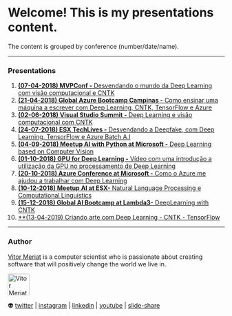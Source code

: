 # Welcome! This is my presentations content.

The content is grouped by conference (number/date/name).

---

### Presentations

1. [**(07-04-2018) MVPConf -** Desvendando o mundo da Deep Learning com visão computacional e CNTK](01-deeplarning-cntk-computer-vision)
2. [**(21-04-2018) Global Azure Bootcamp Campinas -** Como ensinar uma máquina a escrever com Deep Learning, CNTK, TensorFlow e Azure](02-how-to-teach-a-machine-to-write-with-deeplearning)
3. [**(02-06-2018) Visual Studio Summit -** Deep Learning e visão computacional com CNTK](03-deeplearning-tensorflow-cntk)
4. [**(24-07-2018) ESX TechLives -** Desvendando a Deepfake, com Deep Learning, TensorFlow e Azure Batch A.I](04-deepfake-dl-tf-batch-ai)
5. [**(04-09-2018) Meetup AI with Python at Microsoft -** Deep Learning based on Computer Vision](05-dl-cv-tf-cntk)
6. [**(01-10-2018) GPU for Deep Learning -** Vídeo com uma introdução a utilização da GPU no processamento de Deep Learning](06-gpu-for-deeplearning)
7. [**(20-10-2018) Azure Conference at Microsoft -** Como o Azure me ajudou a trabalhar com Deep Learning](07-azure-helped-with-deeplearning)
8. [**(10-12-2018) Meetup AI at ESX-** Natural Language Processing e Computational Linguistics](08-nlp-computational-linquistics)
9. [**(15-12-2018) Global AI Bootcamp at Lambda3-** DeepLearning with CNTK](09-deeplearning-cntk)
10. [**(13-04-2019) Criando arte com Deep Learning - CNTK - TensorFlow](10-create-art)

---

### Author

[Vitor Meriat](http://www.vitormeriat.com.br/) is a computer scientist who is passionate about creating software that will positively change the world we live in.

<img alt="Vitor Meriat" src="http://www.vitormeriat.com.br/assets/images/profile.jpg" height="50" width="50">

:alien: <a class="fa fa-twitter" aria-hidden="true" href="https://twitter.com/vitormeriat" target="_blank"> twitter</a> | <a class="fa fa-instagram" aria-hidden="true" href="https://www.instagram.com/vitormeriat/" target="_blank"> instagram</a> | <a class="fa fa-linkedin" aria-hidden="true" href="https://www.linkedin.com/in/vitormeriat" target="_blank"> linkedin</a> | <a class="fa fa-youtube" aria-hidden="true" href="https://www.youtube.com/user/vitormeriat/" target="_blank"> youtube</a> | <a class="fa fa-slideshare" aria-hidden="true" href="https://www.slideshare.net/VitorMeriat/" target="_blank"> slide-share</a>